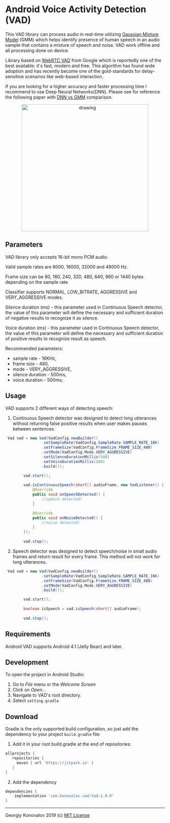 # Android Voice Activity Detection (VAD)
This VAD library can process audio in real-time utilizing 
[Gaussian Mixture Model](http://en.wikipedia.org/wiki/Mixture_model#Gaussian_mixture_model) (GMM)
which helps identify presence of human speech in an audio sample that contains a mixture of speech 
and noise. VAD work offline and all processing done on device.

Library based on 
[WebRTC VAD](https://chromium.googlesource.com/external/webrtc/+/branch-heads/43/webrtc/common_audio/vad/) 
from Google which is reportedly one of the best available: it's fast, modern and free.
This  algorithm has  found  wide adoption and has recently become one of 
the gold-standards for delay-sensitive scenarios like web-based interaction.

If you are looking for a higher accuracy and faster processing time I recommend to use Deep Neural 
Networks(DNN). Please see for reference the following paper with 
[DNN vs GMM](https://www.microsoft.com/en-us/research/uploads/prod/2018/02/KoPhiliposeTashevZarar_ICASSP_2018.pdf)
comparison.

<p align="center">
<img src="https://raw.githubusercontent.com/gkonovalov/Android-VAD/master/demo.gif" alt="drawing" height="400"/>
</p>

## Parameters
VAD library only accepts 16-bit mono PCM audio. 

Valid sample rates are 8000, 16000, 32000 and 48000 Hz.

Frame size can be 80, 160, 240, 320, 480, 640, 960 or 1440 bytes depending on the sample rate.

Classifier supports NORMAL, LOW_BITRATE, AGGRESSIVE and VERY_AGGRESSIVE modes.

Silence duration (ms) - this parameter used in Continuous Speech detector,
the value of this parameter will define the necessary and sufficient 
duration of negative results to recognize it as silence.
 
Voice duration (ms) - this parameter used in Continuous Speech detector,
the value of this parameter will define the necessary and sufficient 
duration of positive results to recognize result as speech.


Recommended parameters:
* sample rate - 16KHz,
* frame size - 480,
* mode - VERY_AGGRESSIVE,
* silence duration - 500ms,
* voice duration - 500ms;

## Usage
VAD supports 2 different ways of detecting speech:
1. Continuous Speech detector was designed to detect long utterances 
without returning false positive results when user makes pauses between 
sentences.
```java
 Vad vad = new Vad(VadConfig.newBuilder()
                .setSampleRate(VadConfig.SampleRate.SAMPLE_RATE_16K)
                .setFrameSize(VadConfig.FrameSize.FRAME_SIZE_480)
                .setMode(VadConfig.Mode.VERY_AGGRESSIVE)
                .setSilenceDurationMillis(500)
                .setVoiceDurationMillis(500)
                .build());

        vad.start();
        
        vad.isContinuousSpeech(short[] audioFrame, new VadListener() {
            @Override
            public void onSpeechDetected() {
                //speech detected!
            }

            @Override
            public void onNoiseDetected() {
                //noise detected!
            }
        });
        
        vad.stop();
```

2. Speech detector was designed to detect speech/noise in small audio 
frames and return result for every frame. This method will not work for 
long utterances.
```java
 Vad vad = new Vad(VadConfig.newBuilder()
                .setSampleRate(VadConfig.SampleRate.SAMPLE_RATE_16K)
                .setFrameSize(VadConfig.FrameSize.FRAME_SIZE_480)
                .setMode(VadConfig.Mode.VERY_AGGRESSIVE)
                .build());

        vad.start();
        
        boolean isSpeech = vad.isSpeech(short[] audioFrame);
        
        vad.stop();
```
## Requirements
Android VAD supports Android 4.1 (Jelly Bean) and later.

## Development

To open the project in Android Studio:

1. Go to *File* menu or the *Welcome Screen*
2. Click on *Open...*
3. Navigate to VAD's root directory.
4. Select `setting.gradle`

## Download

Gradle is the only supported build configuration, so just add the dependency to your project `build.gradle` file:
1. Add it in your root build.gradle at the end of repositories:
```groovy
allprojects {
   repositories {
     maven { url 'https://jitpack.io' }
   }
}
```

2. Add the dependency
```groovy
dependencies {
    implementation 'com.konovalov.vad:Vad:1.0.0'
}
```

------------
Georgiy Konovalov 2019 (c) [MIT License](https://opensource.org/licenses/MIT)